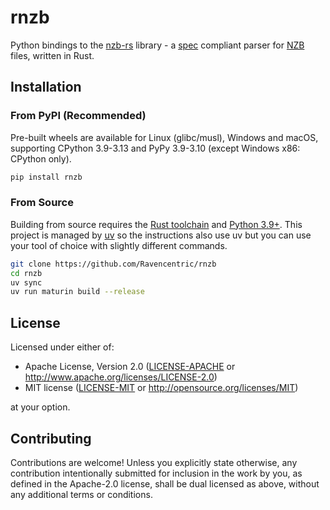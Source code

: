# rnzb

Python bindings to the [nzb-rs](https://github.com/Ravencentric/nzb-rs) library - a [spec](https://sabnzbd.org/wiki/extra/nzb-spec) compliant parser for [NZB](https://en.wikipedia.org/wiki/NZB) files, written in Rust.

## Installation

### From PyPI (Recommended)

Pre-built wheels are available for Linux (glibc/musl), Windows and macOS, supporting CPython 3.9-3.13 and PyPy 3.9-3.10 (except Windows x86: CPython only).

```bash
pip install rnzb
```

### From Source

Building from source requires the [Rust toolchain](https://rustup.rs/) and [Python 3.9+](https://www.python.org/downloads/).
This project is managed by [uv](https://github.com/astral-sh/uv) so the instructions also use uv but you can use your tool of choice with slightly different commands.

```bash
git clone https://github.com/Ravencentric/rnzb
cd rnzb
uv sync
uv run maturin build --release
```

## License

Licensed under either of:

- Apache License, Version 2.0 ([LICENSE-APACHE](https://github.com/Ravencentric/rnzb/blob/main/LICENSE-APACHE) or http://www.apache.org/licenses/LICENSE-2.0)
- MIT license ([LICENSE-MIT](https://github.com/Ravencentric/rnzb/blob/main/LICENSE-MIT) or http://opensource.org/licenses/MIT)

at your option.

## Contributing

Contributions are welcome! Unless you explicitly state otherwise, any contribution intentionally submitted for inclusion in the work by you, as defined in the Apache-2.0 license, shall be dual licensed as above, without any additional terms or conditions.